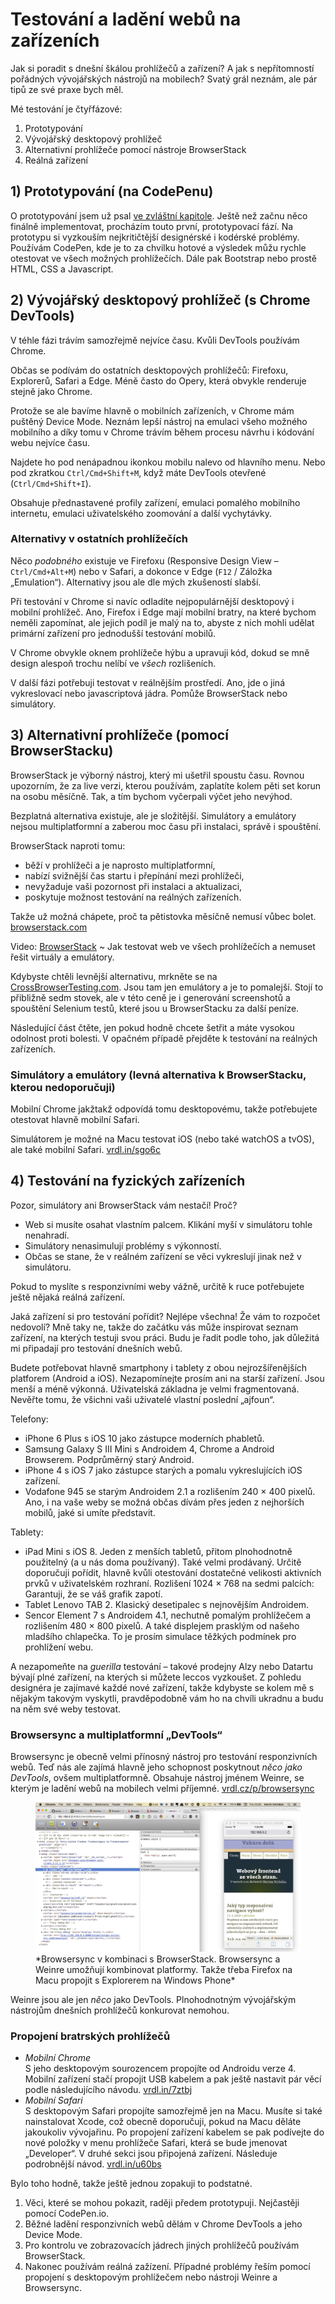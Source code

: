 # Testování a ladění webů na zařízeních

Jak si poradit s dnešní škálou prohlížečů a zařízení? A jak s nepřítomností pořádných vývojářských nástrojů na mobilech? Svatý grál neznám, ale pár tipů ze své praxe bych měl.

Mé testování je čtyřfázové:

1. Prototypování 
2. Vývojářský desktopový prohlížeč
3. Alternativní prohlížeče pomocí nástroje BrowserStack 
4. Reálná zařízení

## 1) Prototypování (na CodePenu)


<span class="ebook-only" markdown="1">O prototypování jsem už psal [ve zvláštní kapitole](html-prototypovani.md).</span> Ještě než začnu něco finálně implementovat, procházím touto první, prototypovací fází. Na prototypu si vyzkouším nejkritičtější designérské i kodérské problémy. Používám CodePen, kde je to za chvilku hotové a výsledek můžu rychle otestovat ve všech možných prohlížečích. Dále pak Bootstrap nebo prostě HTML, CSS a Javascript.


## 2) Vývojářský desktopový prohlížeč (s Chrome DevTools)

V téhle fázi trávím samozřejmě nejvíce času. Kvůli DevTools používám Chrome. 

Občas se podívám do ostatních desktopových prohlížečů: Firefoxu, Explorerů, Safari a Edge. Méně často do Opery, která obvykle renderuje stejně jako Chrome.

Protože se ale bavíme hlavně o mobilních zařízeních, v Chrome mám puštěný Device Mode. Neznám lepší nástroj na emulaci všeho možného mobilního a díky tomu v Chrome trávím během procesu návrhu i kódování webu nejvíce času. 

Najdete ho pod nenápadnou ikonkou mobilu nalevo od hlavního menu. Nebo pod zkratkou `Ctrl/Cmd+Shift+M`, když máte DevTools otevřené (`Ctrl/Cmd+Shift+I`).

Obsahuje přednastavené profily zařízení, emulaci pomalého mobilního internetu, emulaci uživatelského zoomování a další vychytávky.

### Alternativy v ostatních prohlížečích

Něco *podobného* existuje ve Firefoxu (Responsive Design View – `Ctrl/Cmd+Alt+M`) nebo v Safari, a dokonce v Edge (`F12` / Záložka „Emulation“). Alternativy jsou ale dle mých zkušeností slabší.

Při testování v Chrome si navíc odladíte nejpopulárnější desktopový i mobilní prohlížeč. Ano, Firefox i Edge mají mobilní bratry, na které bychom neměli zapomínat, ale jejich podíl je malý na to, abyste z nich mohli udělat primární zařízení pro jednodušší testování mobilů.

V Chrome obvykle oknem prohlížeče hýbu a upravuji kód, dokud se mně design alespoň trochu nelíbí ve *všech* rozlišeních. 

V další fázi potřebuji testovat v reálnějším prostředí. Ano, jde o jiná vykreslovací nebo javascriptová jádra. Pomůže BrowserStack nebo simulátory.

## 3) Alternativní prohlížeče (pomocí BrowserStacku)

BrowserStack je výborný nástroj, který mi ušetřil spoustu času. Rovnou upozorním, že za live verzi, kterou používám, zaplatíte kolem pěti set korun na osobu měsíčně. Tak, a tím bychom vyčerpali výčet jeho nevýhod.

Bezplatná alternativa existuje, ale je složitější. Simulátory a emulátory nejsou multiplatformní a zaberou moc času při instalaci, správě i spouštění.

BrowserStack naproti tomu:

- běží v prohlížeči a je naprosto multiplatformní,
- nabízí svižnější čas startu i přepínání mezi prohlížeči,
- nevyžaduje vaši pozornost při instalaci a aktualizaci, 
- poskytuje možnost testování na reálných zařízeních.

Takže už možná chápete, proč ta pětistovka měsíčně nemusí vůbec bolet. [browserstack.com](https://www.browserstack.com/)

<p class="video">
Video: <a href="https://www.youtube.com/watch?v=VN8CFG-YajE">BrowserStack</a> ~ Jak testovat web ve všech prohlížečích a nemuset řešit virtuály a emulátory.
</p>

Kdybyste chtěli levnější alternativu, mrkněte se na [CrossBrowserTesting.com](https://crossbrowsertesting.com). Jsou tam jen emulátory a je to pomalejší. Stojí to přibližně sedm stovek, ale v této ceně je i generování screenshotů a spouštění Selenium testů, které jsou u BrowserStacku za další peníze.

Následující část čtěte, jen pokud hodně chcete šetřit a máte vysokou odolnost proti bolesti. V opačném případě přejděte k testování na reálných zařízeních.

### Simulátory a emulátory (levná alternativa k BrowserStacku, kterou nedoporučuji)

Mobilní Chrome jakžtakž odpovídá tomu desktopovému, takže potřebujete otestovat hlavně mobilní Safari.

Simulátorem je možné na Macu testovat iOS (nebo také watchOS a tvOS), ale také mobilní Safari. [vrdl.in/sgo6c](https://developer.apple.com/library/content/documentation/IDEs/Conceptual/iOS_Simulator_Guide/Introduction/Introduction.html)

## 4) Testování na fyzických zařízeních

Pozor, simulátory ani BrowserStack vám nestačí! Proč?

* Web si musíte osahat vlastním palcem. Klikání myší v simulátoru tohle nenahradí.
* Simulátory nenasimulují problémy s výkonností.
* Občas se stane, že v reálném zařízení se věci vykreslují jinak než v simulátoru.

Pokud to myslíte s responzivními weby vážně, určitě k ruce potřebujete ještě nějaká reálná zařízení.

Jaká zařízení si pro testování pořídit? Nejlépe všechna! Že vám to rozpočet nedovolí? Mně taky ne, takže do začátku vás může inspirovat seznam zařízení, na kterých testuji svou práci. Budu je řadit podle toho, jak důležitá mi připadají pro testování dnešních webů.

Budete potřebovat hlavně smartphony i tablety z obou nejrozšířenějších platforem (Android a iOS). Nezapomínejte prosím ani na starší zařízení. Jsou menší a méně výkonná. Uživatelská základna je velmi fragmentovaná. Nevěřte tomu, že všichni vaši uživatelé vlastní poslední „ajfoun“.

Telefony:

* iPhone 6 Plus s iOS 10 jako zástupce moderních phabletů. 
* Samsung Galaxy S III Mini s Androidem 4, Chrome a Android Browserem. Podprůměrný starý Android.
* iPhone 4 s iOS 7 jako zástupce starých a pomalu vykreslujících iOS zařízení.
* Vodafone 945 se starým Androidem 2.1 a rozlišením 240 × 400 pixelů. Ano, i na vaše weby se možná občas dívám přes jeden z nejhorších mobilů, jaké si umíte představit.

Tablety:

* iPad Mini s iOS 8. Jeden z menších tabletů, přitom plnohodnotně použitelný (a u nás doma používaný). Také velmi prodávaný. Určitě doporučuji pořídit, hlavně kvůli otestování dostatečné velikosti aktivních prvků v uživatelském rozhraní. Rozlišení 1024 × 768 na sedmi palcích: Garantuji, že se váš grafik zapotí.
* Tablet Lenovo TAB 2. Klasický desetipalec s nejnovějším Androidem. 
* Sencor Element 7 s Androidem 4.1, nechutně pomalým prohlížečem a rozlišením 480 × 800 pixelů. A také displejem prasklým od našeho mladšího chlapečka. To je prosím simulace těžkých podmínek pro prohlížení webu.

A nezapomeňte na *guerilla* testování – takové prodejny Alzy nebo Datartu bývají plné zařízení, na kterých si můžete leccos vyzkoušet. Z pohledu designéra je zajímavé každé nové zařízení, takže kdybyste se kolem mě s nějakým takovým vyskytli, pravděpodobně vám ho na chvíli ukradnu a budu na něm své weby testovat.

### Browsersync a multiplatformní „DevTools“

Browsersync je obecně velmi přínosný nástroj pro testování responzivních webů. Teď nás ale zajímá hlavně jeho schopnost poskytnout *něco jako DevTools*, ovšem multiplatformně. Obsahuje nástroj jménem Weinre, se kterým je ladění webů na mobilech velmi příjemné. [vrdl.cz/p/browsersync](https://www.vzhurudolu.cz/prirucka/browsersync)

<figure>
<img src="../dist/images/original/browsersync-browserstack.jpg" alt="">
<figcaption markdown="1">    
*Browsersync v kombinaci s BrowserStack. Browsersync a Weinre umožňují kombinovat platformy. Takže třeba Firefox na Macu propojit s Explorerem na Windows Phone*
</figcaption> 
</figure>


 

Weinre jsou ale jen *něco* jako DevTools.  Plnohodnotným vývojářským nástrojům dnešních prohlížečů konkurovat nemohou.


### Propojení bratrských prohlížečů

- *Mobilní Chrome*   
S jeho desktopovým sourozencem propojíte od Androidu verze 4. Mobilní zařízení stačí propojit USB kabelem a pak ještě nastavit pár věcí podle následujícího návodu. [vrdl.in/7ztbj](https://developers.google.com/web/tools/chrome-devtools/remote-debugging/)
- *Mobilní Safari*  
S desktopovým Safari propojíte samozřejmě jen na Macu. Musíte si také nainstalovat Xcode, což obecně doporučuji, pokud na Macu děláte jakoukoliv vývojařinu. Po propojení zařízení kabelem se pak podívejte do nové položky v menu prohlížeče Safari, která se bude jmenovat „Developer“. V druhé sekci jsou připojená zařízení. Následuje podrobnější návod.  [vrdl.in/u60bs](https://blog.idrsolutions.com/2015/02/remote-debugging-ios-safari-on-os-x-windows-and-linux/)

<div class="web-only" markdown="1">
Bylo toho hodně, takže ještě jednou zopakuji to podstatné.

1. Věci, které se mohou pokazit, raději předem prototypuji. Nejčastěji pomocí CodePen.io. 
2. Běžné ladění responzivních webů dělám v Chrome DevTools a jeho Device Mode.
3. Pro kontrolu ve zobrazovacích jádrech jiných prohlížečů používám BrowserStack.
4. Nakonec používám reálná zažízení. Případné problémy řeším pomocí propojení s desktopovým prohlížečem nebo nástroji Weinre a Browsersync.
</div>
